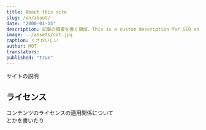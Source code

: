 ```yaml
---
title: About this site
slug: /en/about/
date: "2000-01-15"
description: 記事の概要を書く領域．This is a custom description for SEO and Open Graph purposes, rather than the default generated excerpt. Simply add a description field to the frontmatter.
image: ../assets/cat.jpg
caption: くさおいしい
author: MOT
translators: 
published: "true"
---
```


サイトの説明

## ライセンス
コンテンツのライセンスの適用関係について  
とかを書いたり


